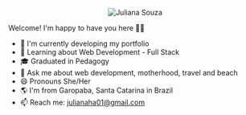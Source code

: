 <div align='center'>

![Juliana Souza](https://user-images.githubusercontent.com/65184920/184556591-a8626be1-f949-4ccf-9c36-6c49c12f1f6c.png)
  
</div>

Welcome! I'm happy to have you here 👋🏻

- 🔭 I'm currently developing my portfolio
- 🌱 Learning about Web Development - Full Stack
- 🎓 Graduated in Pedagogy
- 💬 Ask me about web development, motherhood, travel and beach
- 😄 Pronouns She/Her
- 🌎 I'm from Garopaba, Santa Catarina in Brazil
- 📫 Reach me: julianaha01@gmail.com
